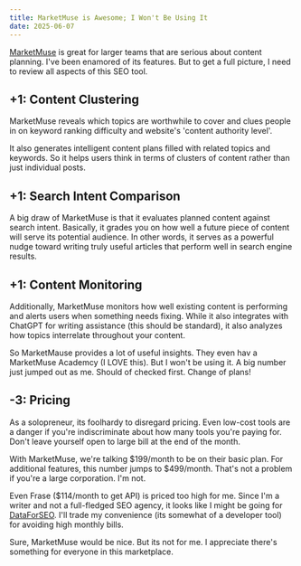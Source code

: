 ```yaml
---
title: MarketMuse is Awesome; I Won't Be Using It
date: 2025-06-07
---
```

<a href="https://marketmuse.com">MarketMuse</a> is great for larger teams that are serious about content planning. I've been enamored of its features. But to get a full picture, I need to review all aspects of this SEO tool.

<!--truncate-->

## +1: Content Clustering

MarketMuse reveals which topics are worthwhile to cover and clues people in on keyword ranking difficulty and website's 'content authority level'.

It also generates intelligent content plans filled with related topics and keywords. So it helps users think in terms of clusters of content rather than just individual posts.

## +1: Search Intent Comparison

A big draw of MarketMuse is that it evaluates planned content against search intent. Basically, it grades you on how well a future piece of content will serve its potential audience. In other words, it serves as a powerful nudge toward writing truly useful articles that perform well in search engine results.

## +1: Content Monitoring

Additionally, MarketMuse monitors how well existing content is performing and alerts users when something needs fixing. While it also integrates with ChatGPT for writing assistance (this should be standard), it also analyzes how topics interrelate throughout your content.

So MarketMause provides a lot of useful insights. They even hav a MarketMuse Academcy (I LOVE this). But I won't be using it. A big number just jumped out as me. Should of checked first. Change of plans!

## -3: Pricing

As a solopreneur, its foolhardy to disregard pricing. Even low-cost tools are a danger if you're indiscriminate about how many tools you're paying for. Don't leave yourself open to large bill at the end of the month.

With MarketMuse, we're talking $199/month to be on their basic plan. For additional features, this number jumps to $499/month. That's not a problem if you're a large corporation. I'm not.

Even Frase ($114/month to get API) is priced too high for me. Since I'm a writer and not a full-fledged SEO agency, it looks like I might be going for <a href="https://dataforseo.com/">DataForSEO</a>. I'll trade my convenience (its somewhat of a developer tool) for avoiding high monthly bills.

Sure, MarketMuse would be nice. But its not for me. I appreciate there's something for everyone in this marketplace.